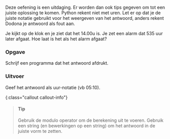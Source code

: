 Deze oefening is een uitdaging. Er worden dan ook tips gegeven om tot een juiste oplossing te komen.
Python rekent niet met uren.
Let er op dat je de juiste notatie gebruikt voor het weergeven van het antwoord,
anders rekent Dodona je antwoord als fout aan.

Je kijkt op de klok en je ziet dat het 14.00u is. 
Je zet een alarm dat 535 uur later afgaat. Hoe laat is
het als het alarm afgaat?

### Opgave

Schrijf een programma dat het antwoord afdrukt.

### Uitvoer
Geef het antwoord als uur-notatie (vb 05:10). 

{:class="callout callout-info"}
> #### Tip
> Gebruik de modulo operator om de berekening uit te voeren.
> Gebruik een string (en bewerkingen op een string) om het antwoord in de juiste vorm te zetten.